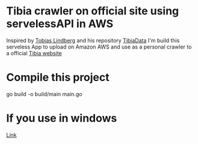 
# Tibia crawler on official site using servelessAPI in AWS

Inspired by [Tobias Lindberg](https://github.com/tobiasehlert) and his repository [TibiaData](https://github.com/TibiaData/tibiadata-api-go) I'm build this serveless App to upload on Amazon AWS and use as a personal crawler to a official [Tibia website](https://www.tibia.com/news/) 


# Compile this project
go build -o build/main main.go

# If you use in windows
[Link](https://docs.aws.amazon.com/pt_br/lambda/latest/dg/golang-package.html#golang-package-windows)